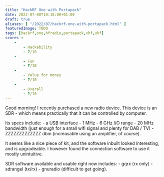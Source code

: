 ```yaml
---
title: "HackRF One with Portapack"
date: 2022-07-08T10:18:00+01:00
draft: true
aliases: [ "/2022/07/hackrf-one-with-portapack.html" ]
featuredImage: TODO
tags: [hackrf,one,hfradio,portapack,vhf,uhf]
scores :
    -
        - Hackability
        - ?/10
    -
        - Fun
        - ?/10
    -
        - Value for money
        - ?/10
    -
        - Overall
        - ?/10
---
```


Good morning! I recently purchased a new radio device. This device is an SDR - which means practically that it can be controlled by computer.

Its specs include:
    - a USB interface
    - 1 MHz - 6 GHz I/O range
    - 20 MHz bandwidth (just enough for a small wifi signal and plenty for DAB / TV)
    - ZZZZZZZZZZZZZ dbm (increasable using an amplifier, of course).

It seems like a nice piece of kit, and the software inbuilt looked interesting, and is upgradeable.
I however found the connection software to use it mostly unintuitive.

SDR software available and usable right now includes:
    - gqrx (rx only)
    - sdrangel (tx/rx)
    - gnuradio (difficult to get going).

